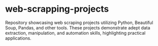 # web-scrapping-projects
Repository showcasing web scraping projects utilizing Python, Beautiful Soup, Pandas, and other tools. These projects demonstrate adept data extraction, manipulation, and automation skills, highlighting practical applications.
